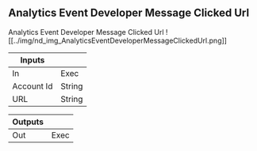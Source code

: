 ## Analytics Event Developer Message Clicked Url
Analytics Event Developer Message Clicked Url
![[../img/nd_img_AnalyticsEventDeveloperMessageClickedUrl.png]]

|Inputs||
|--|--|
| In | Exec |
| Account Id | String |
| URL | String |

|Outputs||
|--|--|
| Out | Exec |
